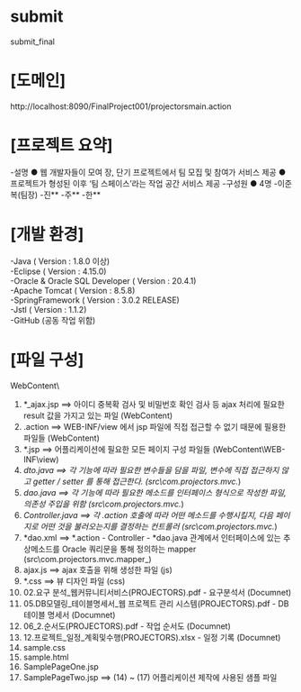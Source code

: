 # submit
submit_final

# [도메인]
http://localhost:8090/FinalProject001/projectorsmain.action

# [프로젝트 요약]
-설명
● 웹 개발자들이 모여 장, 단기 프로젝트에서 팀 모집 및 참여가 서비스 제공
● 프로젝트가 형성된 이후 ‘팀 스페이스’라는 작업 공간 서비스 제공
-구성원
● 4명
-이준복(팀장)
-진**
-주**
-한**

# [개발 환경]
-Java ( Version : 1.8.0 이상)</br>
-Eclipse ( Version : 4.15.0)</br>
-Oracle & Oracle SQL Developer ( Version : 20.4.1)</br>
-Apache Tomcat ( Version : 8.5.8)</br>
-SpringFramework ( Version : 3.0.2 RELEASE)</br>
-Jstl ( Version : 1.1.2)</br>
-GitHub (공동 작업 위함)</br>

# [파일 구성]
WebContent\
1. *_ajax.jsp ==> 아이디 중복확 검사 및 비밀번호 확인 검사 등 ajax 처리에 필요한 result 값을 가지고 있는 파일 (WebContent\)
2. .action ==> WEB-INF/view 에서 jsp 파일에 직접 접근할 수 없기 때문에 필용한 파일들  (WebContent\)
3. *.jsp ==> 어플리케이션에 필요한 모든 페이지 구성 파일들   (WebContent\WEB-INF\view\)
4. *dto.java  ==> 각 기능에 따라 필요한 변수들을 담을 파일,  변수에 직접 접근하지 않고 getter / setter 를 통해 접근한다. (src\com.projectors.mvc.*)
5. *dao.java  ==> 각 기능에 따라 필요한 메소드를 인터페이스 형식으로 작성한 파일, 의존성 주입을 위함 (src\com.projectors.mvc.*)
6. *Controller.java ==> 각 .action 호출에 따라 어떤 메소드를 수행시킬지, 다음 페이지로 어떤 것을 불러오는지를 결정하는 컨트롤러  (src\com.projectors.mvc.*)
7. *dao.xml ==> *.action - Controller - *dao.java  관계에서 인터페이스에 있는 추상메소드를 Oracle 쿼리문을 통해 정의하는 mapper (src\com.projectors.mvc.mapper_) 
8. ajax.js ==> ajax 호출을 위해 생성한 파일 (js\) 
9. *.css ==> 뷰 디자인 파일 (css\) 
10. 02.요구 분석_웹커뮤니티서비스(PROJECTORS).pdf   -  요구분석서 (Documnet\)
11. 05.DB모델링_테이블명세서_웹 프로젝트 관리 시스템(PROJECTORS).pdf - DB 테이블 명세서 (Documnet\)
12. 06_2.순서도(PROJECTORS).pdf  - 작업 순서도 (Documnet\)
13. 12.프로젝트_일정_계획및수행(PROJECTORS).xlsx  - 일정 기록 (Documnet\)
14. sample.css  
15. sample.html
16. SamplePageOne.jsp
17. SamplePageTwo.jsp
==> (14) ~ (17) 어플리케이션 제작에 사용된 샘플 파일  

